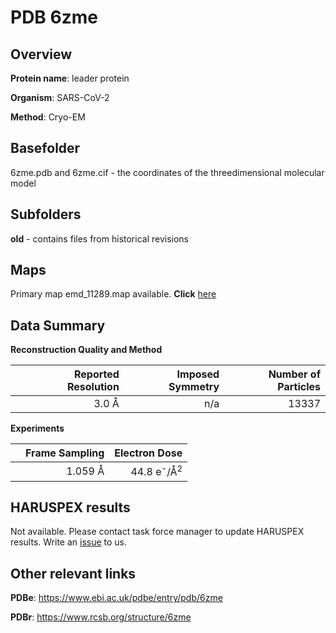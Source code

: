 # PDB 6zme

## Overview

**Protein name**: leader protein

**Organism**: SARS-CoV-2

**Method**: Cryo-EM



## Basefolder

6zme.pdb and 6zme.cif - the coordinates of the threedimensional molecular model

## Subfolders



**old** - contains files from historical revisions





## Maps

Primary map emd_11289.map available. **Click** [here](http://ftp.wwpdb.org/pub/emdb/structures/EMD-11289/map/) 

## Data Summary
**Reconstruction Quality and Method**

|   | Reported Resolution | Imposed Symmetry | Number of Particles |
|---|-------------:|----------------:|--------------:|
|   |3.0 Å|n/a|13337|

**Experiments**

|   | Frame Sampling | Electron Dose |
|---|-------------:|----------------:|
|   |1.059 Å|44.8 e<sup>-</sup>/Å<sup>2</sup>|

## HARUSPEX results

Not available. Please contact task force manager to update HARUSPEX results. Write an [issue](https://github.com/thorn-lab/coronavirus_structural_task_force/issues) to us.

## Other relevant links 
**PDBe**:  https://www.ebi.ac.uk/pdbe/entry/pdb/6zme
 
**PDBr**: https://www.rcsb.org/structure/6zme 
